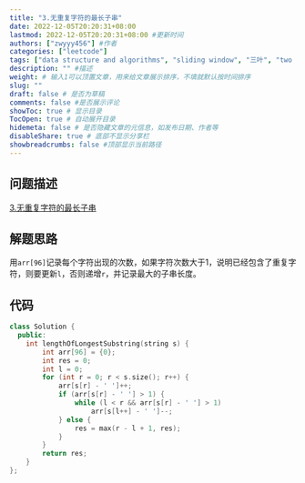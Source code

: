 ```yaml
---
title: "3.无重复字符的最长子串"
date: 2022-12-05T20:20:31+08:00
lastmod: 2022-12-05T20:20:31+08:00 #更新时间
authors: ["zwyyy456"] #作者
categories: ["leetcode"]
tags: ["data structure and algorithms", "sliding window", "三叶", "two pointers"]
description: "" #描述
weight: # 输入1可以顶置文章，用来给文章展示排序，不填就默认按时间排序
slug: ""
draft: false # 是否为草稿
comments: false #是否展示评论
showToc: true # 显示目录
TocOpen: true # 自动展开目录
hidemeta: false # 是否隐藏文章的元信息，如发布日期、作者等
disableShare: true # 底部不显示分享栏
showbreadcrumbs: false #顶部显示当前路径
---
```

## 问题描述
[3.无重复字符的最长子串](https://leetcode.cn/problems/longest-substring-without-repeating-characters/)

## 解题思路
用`arr[96]`记录每个字符出现的次数，如果字符次数大于1，说明已经包含了重复字符，则要更新`l`，否则递增`r`，并记录最大的子串长度。

## 代码
```cpp
class Solution {
  public:
    int lengthOfLongestSubstring(string s) {
        int arr[96] = {0};
        int res = 0;
        int l = 0;
        for (int r = 0; r < s.size(); r++) {
            arr[s[r] - ' ']++;
            if (arr[s[r] - ' '] > 1) {
                while (l < r && arr[s[r] - ' '] > 1)
                    arr[s[l++] - ' ']--;
            } else {
                res = max(r - l + 1, res);
            }
        }
        return res;
    }
};
```

